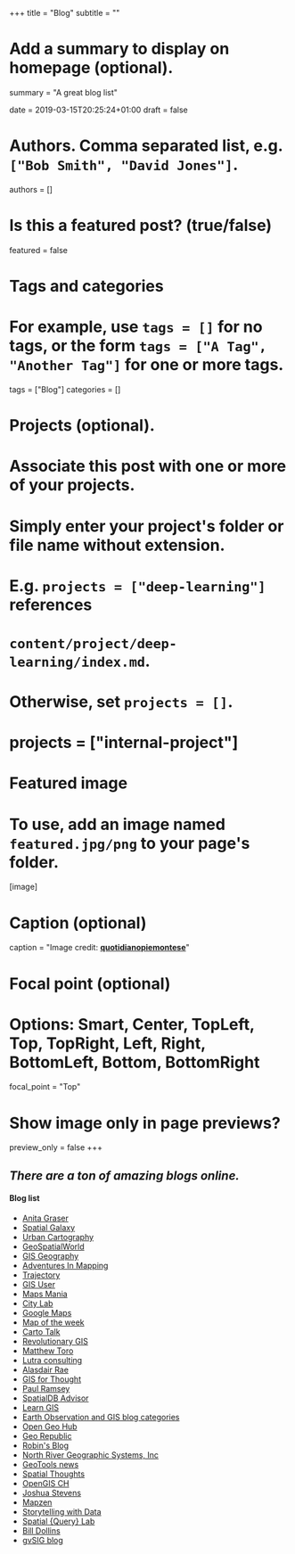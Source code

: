 +++
title = "Blog"
subtitle = ""

# Add a summary to display on homepage (optional).
summary = "A great blog list"

date = 2019-03-15T20:25:24+01:00
draft = false

# Authors. Comma separated list, e.g. `["Bob Smith", "David Jones"]`.
authors = []

# Is this a featured post? (true/false)
featured = false

# Tags and categories
# For example, use `tags = []` for no tags, or the form `tags = ["A Tag", "Another Tag"]` for one or more tags.
tags = ["Blog"]
categories = []

# Projects (optional).
#   Associate this post with one or more of your projects.
#   Simply enter your project's folder or file name without extension.
#   E.g. `projects = ["deep-learning"]` references
#   `content/project/deep-learning/index.md`.
#   Otherwise, set `projects = []`.
# projects = ["internal-project"]

# Featured image
# To use, add an image named `featured.jpg/png` to your page's folder.
[image]
  # Caption (optional)
  caption = "Image credit: [**quotidianopiemontese**](http://web.quotidianopiemontese.it/dallaredazione/2015/10/30/i-blog-di-qp-si-rinnovano/)"

  # Focal point (optional)
  # Options: Smart, Center, TopLeft, Top, TopRight, Left, Right, BottomLeft, Bottom, BottomRight
  focal_point = "Top"

  # Show image only in page previews?
  preview_only = false
+++

## _There are a ton of amazing blogs online._



#### Blog list

- [Anita Graser](https://anitagraser.com/)
- [Spatial Galaxy](http://spatialgalaxy.net/)
- [Urban Cartography](https://www.spur.org/publications/urbanist-article/2014-11-11/urban-cartography)
- [GeoSpatialWorld](https://www.geospatialworld.net/blogs/?utm_source=top-menu-moved-bottom)
- [GIS Geography](https://gisgeography.com/category/maps-cartography/)
- [Adventures In Mapping](https://adventuresinmapping.com/)
- [Trajectory](http://trajectorymagazine.com/tag/gis/)
- [GIS User](http://blog.gisuser.com/)
- [Maps Mania](http://scrubbrush-maprap.blogspot.com/)
- [City Lab](https://www.citylab.com/posts/maps/)
- [Google Maps](https://www.blog.google/products/maps/)
- [Map of the week](https://mapoftheweek.blogspot.com/)
- [Carto Talk](http://www.cartotalk.com/)
- [Revolutionary GIS](https://revolutionarygis.wordpress.com/)
- [Matthew Toro](https://matthewtoro.com/blog/)
- [Lutra consulting](https://www.lutraconsulting.co.uk/blog/)
- [Alasdair Rae](http://www.statsmapsnpix.com/)
- [GIS for Thought](https://gisforthought.com/)
- [Paul Ramsey](http://blog.cleverelephant.ca/writings)
- [SpatialDB Advisor](http://spatialdbadvisor.com/)
- [Learn GIS](http://learngis.uk/)
- [Earth Observation and GIS blog categories](http://gis.acgeospatial.co.uk/)
- [Open Geo Hub](https://opengeohub.org/)
- [Geo Republic](https://georepublic.info/en/blog/)
- [Robin's Blog](http://blog.rtwilson.com/category/academic/gis/)
- [North River Geographic Systems, Inc](https://www.northrivergeographic.com/blog)
- [GeoTools news](http://geotoolsnews.blogspot.com/)
- [Spatial Thoughts](https://spatialthoughts.com/blog/)
- [OpenGIS CH](https://new.opengis.ch/blog/)
- [Joshua Stevens](http://www.joshuastevens.net/blog/)
- [Mapzen](https://www.mapzen.com/blog/)
- [Storytelling with Data](http://www.storytellingwithdata.com/)
- [Spatial {Query} Lab](http://spatialquerylab.com/news/)
- [Bill Dollins](http://blog.geomusings.com/author/billdollins/)
- [gvSIG blog](https://blog.gvsig.org/)
